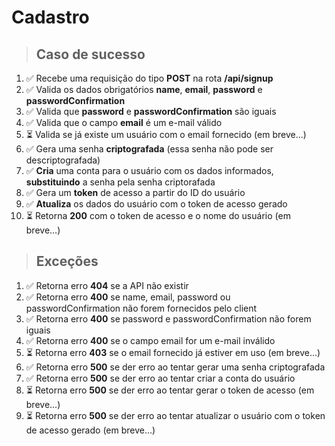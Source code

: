 # Cadastro

> ## Caso de sucesso

1. ✅ Recebe uma requisição do tipo **POST** na rota **/api/signup**
2. ✅ Valida os dados obrigatórios **name**, **email**, **password** e **passwordConfirmation**
3. ✅ Valida que **password** e **passwordConfirmation** são iguais
4. ✅ Valida que o campo **email** é um e-mail válido
5. ⏳ Valida se já existe um usuário com o email fornecido (em breve...)
6. ✅ Gera uma senha **criptografada** (essa senha não pode ser descriptografada)
7. ✅ **Cria** uma conta para o usuário com os dados informados, **substituindo** a senha pela senha criptorafada
8. ✅ Gera um **token** de acesso a partir do ID do usuário
9. ✅ **Atualiza** os dados do usuário com o token de acesso gerado
10. ⏳ Retorna **200** com o token de acesso e o nome do usuário (em breve...)

> ## Exceções

1. ✅ Retorna erro **404** se a API não existir
2. ✅ Retorna erro **400** se name, email, password ou passwordConfirmation não forem fornecidos pelo client
3. ✅ Retorna erro **400** se password e passwordConfirmation não forem iguais
4. ✅ Retorna erro **400** se o campo email for um e-mail inválido
5. ⏳ Retorna erro **403** se o email fornecido já estiver em uso (em breve...)
6. ✅ Retorna erro **500** se der erro ao tentar gerar uma senha criptografada
7. ✅ Retorna erro **500** se der erro ao tentar criar a conta do usuário
8. ⏳ Retorna erro **500** se der erro ao tentar gerar o token de acesso (em breve...)
9. ⏳ Retorna erro **500** se der erro ao tentar atualizar o usuário com o token de acesso gerado (em breve...)